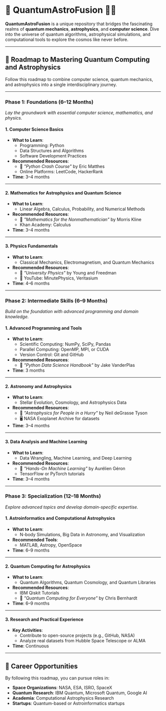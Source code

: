 # 🌌 QuantumAstroFusion 🚀✨

**QuantumAstroFusion** is a unique repository that bridges the fascinating realms of **quantum mechanics**, **astrophysics**, and **computer science**. Dive into the universe of quantum algorithms, astrophysical simulations, and computational tools to explore the cosmos like never before.

---

## 🚀 Roadmap to Mastering Quantum Computing and Astrophysics

Follow this roadmap to combine computer science, quantum mechanics, and astrophysics into a single interdisciplinary journey.

---

### **Phase 1: Foundations (6–12 Months)**

_Lay the groundwork with essential computer science, mathematics, and physics._

#### **1. Computer Science Basics**

- **What to Learn**:
  - Programming: Python
  - Data Structures and Algorithms
  - Software Development Practices
- **Recommended Resources**:
  - 📖 _"Python Crash Course"_ by Eric Matthes
  - Online Platforms: LeetCode, HackerRank
- **Time**: 3–4 months

---

#### **2. Mathematics for Astrophysics and Quantum Science**

- **What to Learn**:
  - Linear Algebra, Calculus, Probability, and Numerical Methods
- **Recommended Resources**:
  - 📖 _"Mathematics for the Nonmathematician"_ by Morris Kline
  - Khan Academy: Calculus
- **Time**: 3–4 months

---

#### **3. Physics Fundamentals**

- **What to Learn**:
  - Classical Mechanics, Electromagnetism, and Quantum Mechanics
- **Recommended Resources**:
  - 📖 _"University Physics"_ by Young and Freedman
  - 🎥 YouTube: MinutePhysics, Veritasium
- **Time**: 4–6 months

---

### **Phase 2: Intermediate Skills (6–9 Months)**

_Build on the foundation with advanced programming and domain knowledge._

#### **1. Advanced Programming and Tools**

- **What to Learn**:
  - Scientific Computing: NumPy, SciPy, Pandas
  - Parallel Computing: OpenMP, MPI, or CUDA
  - Version Control: Git and GitHub
- **Recommended Resources**:
  - 📖 _"Python Data Science Handbook"_ by Jake VanderPlas
- **Time**: 3 months

---

#### **2. Astronomy and Astrophysics**

- **What to Learn**:
  - Stellar Evolution, Cosmology, and Astrophysics Data
- **Recommended Resources**:
  - 📖 _"Astrophysics for People in a Hurry"_ by Neil deGrasse Tyson
  - 🖥️ NASA Exoplanet Archive for datasets
- **Time**: 3–4 months

---

#### **3. Data Analysis and Machine Learning**

- **What to Learn**:
  - Data Wrangling, Machine Learning, and Deep Learning
- **Recommended Resources**:
  - 📖 _"Hands-On Machine Learning"_ by Aurélien Géron
  - TensorFlow or PyTorch tutorials
- **Time**: 3–4 months

---

### **Phase 3: Specialization (12–18 Months)**

_Explore advanced topics and develop domain-specific expertise._

#### **1. Astroinformatics and Computational Astrophysics**

- **What to Learn**:
  - N-body Simulations, Big Data in Astronomy, and Visualization
- **Recommended Tools**:
  - MATLAB, Astropy, OpenSpace
- **Time**: 6–9 months

---

#### **2. Quantum Computing for Astrophysics**

- **What to Learn**:
  - Quantum Algorithms, Quantum Cosmology, and Quantum Libraries
- **Recommended Resources**:
  - IBM Qiskit Tutorials
  - 📖 _"Quantum Computing for Everyone"_ by Chris Bernhardt
- **Time**: 6–9 months

---

#### **3. Research and Practical Experience**

- **Key Activities**:
  - Contribute to open-source projects (e.g., GitHub, NASA)
  - Analyze real datasets from Hubble Space Telescope or ALMA
- **Time**: Continuous

---

## 🌟 Career Opportunities

By following this roadmap, you can pursue roles in:

- **Space Organizations**: NASA, ESA, ISRO, SpaceX
- **Quantum Research**: IBM Quantum, Microsoft Quantum, Google AI
- **Academia**: Computational Astrophysics Research
- **Startups**: Quantum-based or Astroinformatics startups

